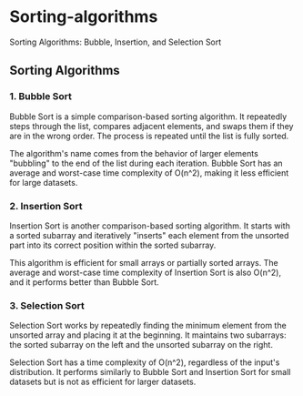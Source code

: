 # Sorting-algorithms
Sorting Algorithms: Bubble, Insertion, and Selection Sort
## Sorting Algorithms
### 1. Bubble Sort
Bubble Sort is a simple comparison-based sorting algorithm. It repeatedly steps through the list, compares adjacent elements, and swaps them if they are in the wrong order. The process is repeated until the list is fully sorted.

The algorithm's name comes from the behavior of larger elements "bubbling" to the end of the list during each iteration. Bubble Sort has an average and worst-case time complexity of O(n^2), making it less efficient for large datasets.

### 2. Insertion Sort
Insertion Sort is another comparison-based sorting algorithm. It starts with a sorted subarray and iteratively "inserts" each element from the unsorted part into its correct position within the sorted subarray.

This algorithm is efficient for small arrays or partially sorted arrays. The average and worst-case time complexity of Insertion Sort is also O(n^2), and it performs better than Bubble Sort.

### 3. Selection Sort
Selection Sort works by repeatedly finding the minimum element from the unsorted array and placing it at the beginning. It maintains two subarrays: the sorted subarray on the left and the unsorted subarray on the right.

Selection Sort has a time complexity of O(n^2), regardless of the input's distribution. It performs similarly to Bubble Sort and Insertion Sort for small datasets but is not as efficient for larger datasets.
